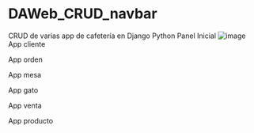 # DAWeb_CRUD_navbar
CRUD de varias app de cafetería en Django Python
Panel Inicial
![image](https://github.com/user-attachments/assets/10bcf92d-c2ac-4870-8022-67974408c47f)
App cliente

App orden

App mesa

App gato

App venta

App producto
